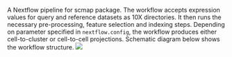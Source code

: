 A Nextflow pipeline for scmap package. The workflow accepts expression values for query and reference datasets as 10X directories. It then runs the necessary pre-processing, feature selection and indexing steps. Depending on parameter specified in `nextflow.config`, the workflow produces either cell-to-cluster or cell-to-cell projections. Schematic diagram below shows the workflow structure. 
![](https://github.com/ebi-gene-expression-group/scmap-workflow/blob/develop/scmap_nextflow.png)   